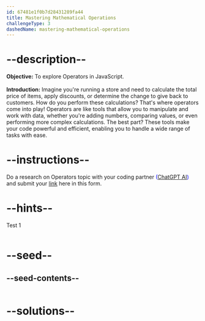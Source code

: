 ```yaml
---
id: 67481e1f0b7d28431289fa44
title: Mastering Mathematical Operations
challengeType: 3
dashedName: mastering-mathematical-operations
---
```


# --description--

**Objective:**
To explore Operators in JavaScript.
<br>
<br>
**Introduction:**
Imagine you're running a store and need to calculate the total price of items, apply discounts, or determine the change to give back to customers. How do you perform these calculations? That's where operators come into play! Operators are like tools that allow you to manipulate and work with data, whether you're adding numbers, comparing values, or even performing more complex calculations. The best part? These tools make your code powerful and efficient, enabling you to handle a wide range of tasks with ease.

# --instructions--

Do a research on Operators topic with your coding partner <span style="color:blue;">([ChatGPT AI](https://chatgpt.com/))</span> and submit your <span style="color:blue;">[link](https://forms.gle/RJYsj5dZJUTasaY2A)</span> here in this form.

# --hints--

Test 1

```js

```

# --seed--
## --seed-contents--

```js

```

# --solutions--

```js

```
